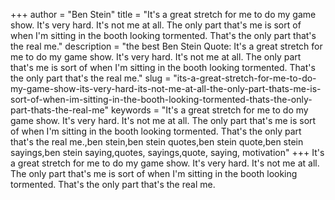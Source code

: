 +++
author = "Ben Stein"
title = "It's a great stretch for me to do my game show. It's very hard. It's not me at all. The only part that's me is sort of when I'm sitting in the booth looking tormented. That's the only part that's the real me."
description = "the best Ben Stein Quote: It's a great stretch for me to do my game show. It's very hard. It's not me at all. The only part that's me is sort of when I'm sitting in the booth looking tormented. That's the only part that's the real me."
slug = "its-a-great-stretch-for-me-to-do-my-game-show-its-very-hard-its-not-me-at-all-the-only-part-thats-me-is-sort-of-when-im-sitting-in-the-booth-looking-tormented-thats-the-only-part-thats-the-real-me"
keywords = "It's a great stretch for me to do my game show. It's very hard. It's not me at all. The only part that's me is sort of when I'm sitting in the booth looking tormented. That's the only part that's the real me.,ben stein,ben stein quotes,ben stein quote,ben stein sayings,ben stein saying,quotes, sayings,quote, saying, motivation"
+++
It's a great stretch for me to do my game show. It's very hard. It's not me at all. The only part that's me is sort of when I'm sitting in the booth looking tormented. That's the only part that's the real me.
